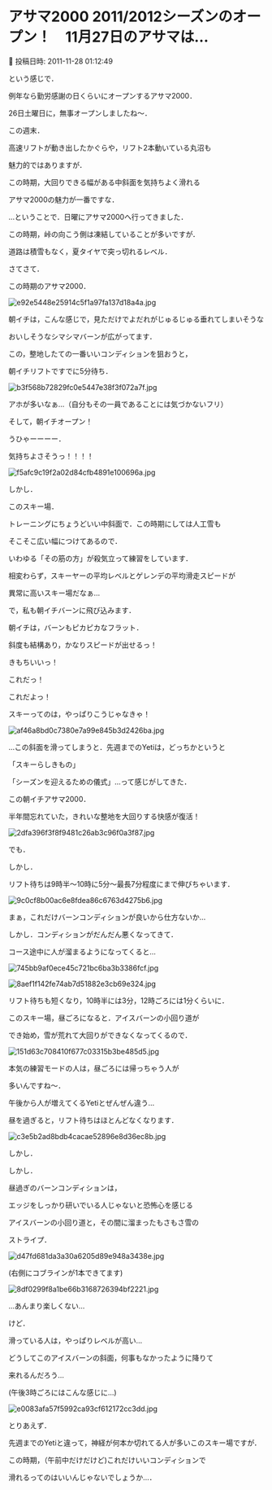 # アサマ2000 2011/2012シーズンのオープン！　11月27日のアサマは…

📅 投稿日時: 2011-11-28 01:12:49

という感じで．


例年なら勤労感謝の日くらいにオープンするアサマ2000．


26日土曜日に，無事オープンしましたね～．





この週末．


高速リフトが動き出したかぐらや，リフト2本動いている丸沼も


魅力的ではありますが．


この時期，大回りできる幅がある中斜面を気持ちよく滑れる


アサマ2000の魅力が一番ですな．


…ということで．日曜にアサマ2000へ行ってきました．





この時期，峠の向こう側は凍結していることが多いですが．


道路は積雪もなく，夏タイヤで突っ切れるレベル．





さてさて．


この時期のアサマ2000．




![e92e5448e25914c5f1a97fa137d18a4a.jpg](images/e92e5448e25914c5f1a97fa137d18a4a.jpg)




朝イチは，こんな感じで，見ただけでよだれがじゅるじゅる垂れてしまいそうな


おいしそうなシマシマバーンが広がってます．


この，整地したての一番いいコンディションを狙おうと，


朝イチリフトですでに5分待ち．




![b3f568b72829fc0e5447e38f3f072a7f.jpg](images/b3f568b72829fc0e5447e38f3f072a7f.jpg)




アホが多いなぁ…（自分もその一員であることには気づかないフリ）





そして，朝イチオープン！


うひゃーーーー．


気持ちよさそうっ！！！！




![f5afc9c19f2a02d84cfb4891e100696a.jpg](images/f5afc9c19f2a02d84cfb4891e100696a.jpg)




しかし．


このスキー場．


トレーニングにちょうどいい中斜面で．この時期にしては人工雪も


そこそこ広い幅につけてあるので．


いわゆる「その筋の方」が殺気立って練習をしています．


相変わらず，スキーヤーの平均レベルとゲレンデの平均滑走スピードが


異常に高いスキー場だなぁ…





で，私も朝イチバーンに飛び込みます．


朝イチは，バーンもピカピカなフラット．


斜度も結構あり，かなりスピードが出せるっ！


きもちいいっ！


これだっ！


これだよっ！


スキーってのは，やっぱりこうじゃなきゃ！




![af46a8bd0c7380e7a99e845b3d2426ba.jpg](images/af46a8bd0c7380e7a99e845b3d2426ba.jpg)







…この斜面を滑ってしまうと．先週までのYetiは，どっちかというと


「スキーらしきもの」


「シーズンを迎えるための儀式」…って感じがしてきた．


この朝イチアサマ2000．


半年間忘れていた，きれいな整地を大回りする快感が復活！




![2dfa396f3f8f9481c26ab3c96f0a3f87.jpg](images/2dfa396f3f8f9481c26ab3c96f0a3f87.jpg)







でも．


しかし．


リフト待ちは9時半～10時に5分～最長7分程度にまで伸びちゃいます．




![9c0cf8b00ac6e8fdea86c6763d4275b6.jpg](images/9c0cf8b00ac6e8fdea86c6763d4275b6.jpg)




まぁ，これだけバーンコンディションが良いから仕方ないか…





しかし．コンディションがだんだん悪くなってきて．


コース途中に人が溜まるようになってくると…




![745bb9af0ece45c721bc6ba3b3386fcf.jpg](images/745bb9af0ece45c721bc6ba3b3386fcf.jpg)






![8aef1f142fe74ab7d51882e3cb69e324.jpg](images/8aef1f142fe74ab7d51882e3cb69e324.jpg)




リフト待ちも短くなり，10時半には3分，12時ごろには1分くらいに．





このスキー場，昼ごろになると．アイスバーンの小回り道が


でき始め，雪が荒れて大回りができなくなってくるので．




![151d63c708410f677c03315b3be485d5.jpg](images/151d63c708410f677c03315b3be485d5.jpg)




本気の練習モードの人は，昼ごろには帰っちゃう人が


多いんですね～．


午後から人が増えてくるYetiとぜんぜん違う…





昼を過ぎると，リフト待ちはほとんどなくなります．




![c3e5b2ad8bdb4cacae52896e8d36ec8b.jpg](images/c3e5b2ad8bdb4cacae52896e8d36ec8b.jpg)







しかし．


しかし．


昼過ぎのバーンコンディションは，


エッジをしっかり研いでいる人じゃないと恐怖心を感じる


アイスバーンの小回り道と，その間に溜まったもさもさ雪の


ストライプ．




![d47fd681da3a30a6205d89e948a3438e.jpg](images/d47fd681da3a30a6205d89e948a3438e.jpg)




(右側にコブラインが1本できてます)




![8df0299f8a1be66b3168726394bf2221.jpg](images/8df0299f8a1be66b3168726394bf2221.jpg)







…あんまり楽しくない…


けど．


滑っている人は，やっぱりレベルが高い…


どうしてこのアイスバーンの斜面，何事もなかったように降りて


来れるんだろう…


(午後3時ごろにはこんな感じに…)




![e0083afa57f5992ca93cf612172cc3dd.jpg](images/e0083afa57f5992ca93cf612172cc3dd.jpg)







とりあえず．


先週までのYetiと違って，神経が何本か切れてる人が多いこのスキー場ですが．





この時期，（午前中だけだけど)これだけいいコンディションで


滑れるってのはいいんじゃないでしょうか…．

